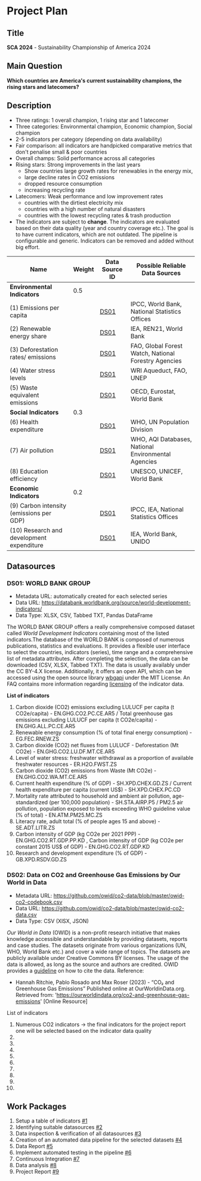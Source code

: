 # Project Plan

## Title
<!-- Give your project a short title. -->
**SCA 2024** - Sustainability Championship of America 2024

## Main Question

<!-- Think about one main question you want to answer based on the data. -->
**Which countries are America's current sustainability champions, the rising stars and latecomers?**

## Description

<!-- Describe your data science project in max. 200 words. Consider writing about why and how you attempt it. -->
- Three  ratings: 1 overall champion, 1 rising star and 1 latecomer 
- Three categories: Environmental champion, Economic champion, Social champion
- 2-5 indicators per category (depending on data availability)
- Fair comparison: all indicators are handpicked comparative metrics that don't penalise small & poor countries
- Overall champs: Solid performance across all categories
- Rising stars: Strong improvements in the last years
    - Show countries large growth rates for renewables in the energy mix, 
    - large decline rates in CO2 emissions
    - dropped resource consumption
    - increasing recycling rate
- Latecomers: Weak performance and low improvement rates
    - countries with the dirtiest electricity mix
    - countries with a high number of natural disasters
    - countries with the lowest recycling rates & trash production
- The indicators are subject to **change**. The indicators are evaluated based on their data quality (year and country coverage etc.). The goal is to have current indicators, which are not outdated. The pipeline is configurable and generic. Indicators can be removed and added without big effort.

| Name                                      | Weight | Data Source ID | Possible Reliable Data Sources                  |
|-------------------------------------------|--------|----------------|------------------------------------------------|
| **Environmental Indicators**              | 0.5 |
| (1) Emissions per capita                  ||[DS01](#ds01-world-bank-group) | IPCC, World Bank, National Statistics Offices   |
| (2) Renewable energy share ||[DS01](#ds01-world-bank-group) | IEA, REN21, World Bank                         |
| (3) Deforestation rates/ emissions   ||[DS01](#ds01-world-bank-group)| FAO, Global Forest Watch, National Forestry Agencies |
| (4) Water stress levels                       || [DS01](#ds01-world-bank-group)| WRI Aqueduct, FAO, UNEP                        |
| (5) Waste equivalent emissions      || [DS01](#ds01-world-bank-group) | OECD, Eurostat, World Bank                     |
| **Social Indicators**                     | 0.3 |
| (6) Health expenditure             ||[DS01](#ds01-world-bank-group)| WHO, UN Population Division |
| (7) Air pollution                       || [DS01](#ds01-world-bank-group) | WHO, AQI Databases, National Environmental Agencies |
| (8) Education efficiency                       || [DS01](#ds01-world-bank-group)| UNESCO, UNICEF, World Bank                     |
| **Economic Indicators**                   |0.2 |
| (9) Carbon intensity (emissions per GDP)      ||[DS01](#ds01-world-bank-group) | IPCC, IEA, National Statistics Offices         |
| (10) Research and development expenditure    || [DS01](#ds01-world-bank-group) | IEA, World Bank, UNIDO                         |



## Datasources

<!-- Describe each datasources you plan to use in a section. Use the prefic "DatasourceX" where X is the id of the datasource. -->

### DS01: WORLD BANK GROUP
* Metadata URL: automatically created for each selected series
* Data URL: https://databank.worldbank.org/source/world-development-indicators/
* Data Type: XLSX, CSV, Tabbed TXT, Pandas DataFrame

The WORLD BANK GROUP offers a really comprehensive composed dataset called *World Development Indicators* containing most of the listed indicators.The database of the WORLD BANK is composed of numerous publications, statistics and evaluations. It provides a flexible user interface to select the countries, indicators (series), time range and a comprehensive list of metadata attributes. After completing the selection, the data can be downloaded (CSV, XLSX, Tabbed TXT). The data is usually availably under the CC BY-4.X license. Additionally, it offers an open API, which can be accessed using the open source library [wbgapi](https://pypi.org/project/wbgapi/) under the MIT License.
An FAQ contains more information regarding [licensing](https://datacatalog.worldbank.org/public-licenses#cc-by) of the indicator data.


**List of indicators**
1. Carbon dioxide (CO2) emissions excluding LULUCF per capita (t CO2e/capita) - EN.GHG.CO2.PC.CE.AR5 / Total greenhouse gas emissions excluding LULUCF per capita (t CO2e/capita) - EN.GHG.ALL.PC.CE.AR5
2. Renewable energy consumption (% of total final energy consumption) - EG.FEC.RNEW.ZS
3. Carbon dioxide (CO2) net fluxes from LULUCF - Deforestation (Mt CO2e) - EN.GHG.CO2.LU.DF.MT.CE.AR5
4. Level of water stress: freshwater withdrawal as a proportion of available freshwater resources - ER.H2O.FWST.ZS
5. Carbon dioxide (CO2) emissions from Waste (Mt CO2e) - EN.GHG.CO2.WA.MT.CE.AR5
6. Current health expenditure (% of GDP) - SH.XPD.CHEX.GD.ZS / Current health expenditure per capita (current US$) - SH.XPD.CHEX.PC.CD
7. Mortality rate attributed to household and ambient air pollution, age-standardized (per 100,000 population) - SH.STA.AIRP.P5 / PM2.5 air pollution, population exposed to levels exceeding WHO guideline value (% of total) - EN.ATM.PM25.MC.ZS
8. Literacy rate, adult total (% of people ages 15 and above) - SE.ADT.LITR.ZS
9. Carbon intensity of GDP (kg CO2e per 2021 PPP) - EN.GHG.CO2.RT.GDP.PP.KD , Carbon intensity of GDP (kg CO2e per constant 2015 US$ of GDP) - EN.GHG.CO2.RT.GDP.KD
10. Research and development expenditure (% of GDP) - GB.XPD.RSDV.GD.ZS

### DS02: Data on CO2 and Greenhouse Gas Emissions by Our World in Data
* Metadata URL: https://github.com/owid/co2-data/blob/master/owid-co2-codebook.csv 
* Data URL: https://github.com/owid/co2-data/blob/master/owid-co2-data.csv 
* Data Type: CSV (XlSX, JSON)

*Our World in Data* (OWID) is a non-profit research initiative that makes knowledge accessible and understandable by providing datasets, reports and case studies. The datasets originate from various organizations (UN, WHO, World Bank etc.) and cover a wide range of topics. The datasets are publicly available under Creative Commons BY licenses. The usage of the data is allowed, as long as the source and authors are credited. OWID provides a [guideline](https://ourworldindata.org/faqs#citing-work-produced-by-third-parties-and-made-available-by-our-world-in-data) on how to cite the data. 
Reference:
- Hannah Ritchie, Pablo Rosado and Max Roser (2023) - “CO₂ and Greenhouse Gas Emissions” Published online at OurWorldinData.org. Retrieved from: 'https://ourworldindata.org/co2-and-greenhouse-gas-emissions' [Online Resource]

List of indicators
1. Numerous CO2 indicators -> the final indicators for the project report one will be selected based on the indicator data quality
2.
3.
4.
5.
6.
7.
8.
9.
10.

## Work Packages

<!-- List of work packages ordered sequentially, each pointing to an issue with more details. -->
1. Setup a table of indicators [#1](https://github.com/FabianHildebrandt/made-fabianhildebrandt/issues/1)
2. Identifying suitable datasources [#2](https://github.com/FabianHildebrandt/made-fabianhildebrandt/issues/2)
3. Data inspection & verification of all datasources [#3](https://github.com/FabianHildebrandt/made-fabianhildebrandt/issues/3)
4. Creation of an automated data pipeline for the selected datasets [#4](https://github.com/FabianHildebrandt/made-fabianhildebrandt/issues/4)
5. Data Report [#5](https://github.com/FabianHildebrandt/made-fabianhildebrandt/issues/5)
6. Implement automated testing in the pipeline [#6](https://github.com/FabianHildebrandt/made-fabianhildebrandt/issues/6)
7. Continuous Integration [#7](https://github.com/FabianHildebrandt/made-fabianhildebrandt/issues/7)
8. Data analysis [#8](https://github.com/FabianHildebrandt/made-fabianhildebrandt/issues/8)
9. Project Report [#9](https://github.com/FabianHildebrandt/made-fabianhildebrandt/issues/9)
